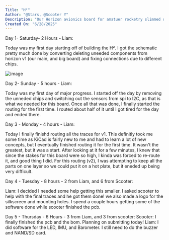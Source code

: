 ```yaml
---
Title: "H²"
Author: "@Stars, @Scooter Y"
Description: "Our Horizon avionics board for amatuer rocketry slimmed down to a tinby 35x35mm square!"
Created On: "6/28/2025"
---
```

 
Day 1- Saturday- 2 Hours - Liam:

Today was my first day starting off of building the H². I got the schematic pretty much done by converting deleting uneeded components from horizon v1 (our main, and big board) and fixing connections due to different chips.

![image](https://github.com/user-attachments/assets/de363c59-7212-470c-87c8-faf6344416a3)

Day 2- Sunday - 5 hours - Liam:

Today was my first day of major progress. I started off the day by removing the unneded chips and switching out the sensors from spi to I2C, as that is what we needed for this board. Once all that was done, I finally started the routing for the first time. I routed about half of it until I got tired for the day and ended there.

Day 3 - Monday - 4 hours - Liam:

Today I finally finishd routing all the traces for v1. This definitly took me some time as KiCad is fairly new to me and had to learn a lot of new concepts, but I eventually finished routing it for the first time. It wasn't the greatest, but it was a start. After looking at it for a few minutes, I knew that since the stakes for this board were so high, I kinda was forced to re-route it, and good thing I did. For this routing (v2), I was attempting to keep all the parts on one layer so we could put it on a hot plate, but it eneded up being very difficult.

Day 4 - Tuesday - 8 hours - 2 from Liam, and 6 from Scooter:

Liam: I decided I needed some help getting this smaller. I asked scooter to help with the final traces and he got them done! we also made a logo for the silkscreen and mounting holes. I spend a couple hours getting some of the software done while scooter finished the pcb. 



Day 5 - Thursday - 6 Hours - 3 from Liam, and 3 from scooter: 
Scooter: I finally finished the pcb and the bom. Planning on submitting today!
Liam: I did software for the LED, IMU, and Barometer. I still need to do the buzzer and NAND/SD card. 
